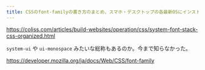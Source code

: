 ```yaml
---
title: CSSのfont-familyの書き方のまとめ、スマホ・デスクトップの各最新OSにインストールされているフォントを使用 -Modern Font Stacks | コリス
---
```


https://coliss.com/articles/build-websites/operation/css/system-font-stack-css-organized.html

`system-ui` や `ui-monospace` みたいな総称もあるのか。今まで知らなかった。

https://developer.mozilla.org/ja/docs/Web/CSS/font-family

